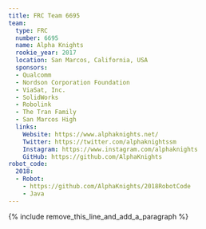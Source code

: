 ```yaml
---
title: FRC Team 6695
team:
  type: FRC
  number: 6695
  name: Alpha Knights
  rookie_year: 2017
  location: San Marcos, California, USA
  sponsors:
  - Qualcomm
  - Nordson Corporation Foundation
  - ViaSat, Inc.
  - SolidWorks
  - Robolink
  - The Tran Family
  - San Marcos High
  links:
    Website: https://www.alphaknights.net/
    Twitter: https://twitter.com/alphaknightssm
    Instagram: https://www.instagram.com/alphaknights
    GitHub: https://github.com/AlphaKnights
robot_code:
  2018:
  - Robot:
    - https://github.com/AlphaKnights/2018RobotCode
    - Java
---
```


{% include remove_this_line_and_add_a_paragraph %}